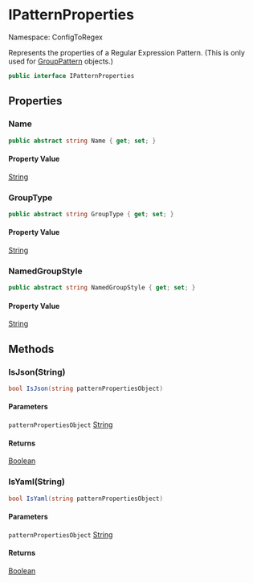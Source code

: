# IPatternProperties

Namespace: ConfigToRegex

Represents the properties of a Regular Expression Pattern. (This is only used for [GroupPattern](./configtoregex.grouppattern.md) objects.)

```csharp
public interface IPatternProperties
```

## Properties

### **Name**

```csharp
public abstract string Name { get; set; }
```

#### Property Value

[String](https://docs.microsoft.com/en-us/dotnet/api/system.string)<br>

### **GroupType**

```csharp
public abstract string GroupType { get; set; }
```

#### Property Value

[String](https://docs.microsoft.com/en-us/dotnet/api/system.string)<br>

### **NamedGroupStyle**

```csharp
public abstract string NamedGroupStyle { get; set; }
```

#### Property Value

[String](https://docs.microsoft.com/en-us/dotnet/api/system.string)<br>

## Methods

### **IsJson(String)**

```csharp
bool IsJson(string patternPropertiesObject)
```

#### Parameters

`patternPropertiesObject` [String](https://docs.microsoft.com/en-us/dotnet/api/system.string)<br>

#### Returns

[Boolean](https://docs.microsoft.com/en-us/dotnet/api/system.boolean)<br>

### **IsYaml(String)**

```csharp
bool IsYaml(string patternPropertiesObject)
```

#### Parameters

`patternPropertiesObject` [String](https://docs.microsoft.com/en-us/dotnet/api/system.string)<br>

#### Returns

[Boolean](https://docs.microsoft.com/en-us/dotnet/api/system.boolean)<br>
